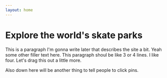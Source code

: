 ```yaml
---
layout: home
---
```

<h1 class="smaller_heading">Explore the world's skate parks</h1>
<p>This is a paragraph I'm gonna write later that describes the site a bit. Yeah some other filler text here. This paragraph shoul be like 3 or 4 lines. I like four. Let's drag this out a little more.</p>
<p>Also down here will be another thing to tell people to click pins.</p>